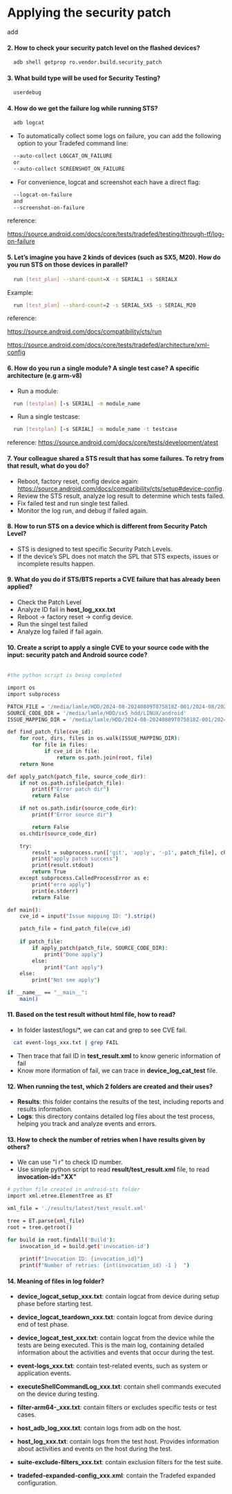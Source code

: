 
# Applying the security patch
add

#### 2. How to check your security patch level on the flashed devices? 

```bash
  adb shell getprop ro.vendor.build.security_patch
```

#### 3. What build type will be used for Security Testing? 

```bash
  userdebug
```
#### 4. How do we get the failure log while running STS?

```bash
  adb logcat
```

- To automatically collect some logs on failure, you can add the following option to your Tradefed command line:

```bash
  --auto-collect LOGCAT_ON_FAILURE
  or
  --auto-collect SCREENSHOT_ON_FAILURE
```

- For convenience, logcat and screenshot each have a direct flag:

```bash
  --logcat-on-failure
  and
  --screenshot-on-failure
```

reference:

https://source.android.com/docs/core/tests/tradefed/testing/through-tf/log-on-failure

#### 5. Let’s imagine you have 2 kinds of devices (such as SX5, M20). How do you run STS on those devices in parallel? 

```bash
  run [test_plan] --shard-count=X -s SERIAL1 -s SERIALX
```
Example:

```bash
  run [test_plan] --shard-count=2 -s SERIAL_SX5 -s SERIAL_M20
```

reference: 

https://source.android.com/docs/compatibility/cts/run

https://source.android.com/docs/core/tests/tradefed/architecture/xml-config

#### 6. How do you run a single module? A single test case? A specific architecture (e.g arm-v8) 

- Run a module:
```bash
  run [testplan] [-s SERIAL] -m module_name
```

- Run a single testcase:
```bash
  run [testplan] [-s SERIAL] -m module_name -t testcase
```

reference: https://source.android.com/docs/core/tests/development/atest



#### 7. Your colleague shared a STS result that has some failures. To retry from that result, what do you do? 

- Reboot, factory reset, config device again: https://source.android.com/docs/compatibility/cts/setup#device-config.
- Review the STS result, analyze log result to determine which tests failed. 
- Fix failed test and run single test failed.
- Monitor the log run, and debug if failed again.

#### 8. How to run STS on a device which is different from Security Patch Level? 

- STS is designed to test specific Security Patch Levels. 
- If the device’s SPL does not match the SPL that STS expects, issues or incomplete results happen.

#### 9. What do you do if STS/BTS reports a CVE failure that has already been applied? 
- Check the Patch Level
- Analyze ID fail in **host_log_xxx.txt**
- Reboot -> factory reset -> config device.
- Run the singel test failed
- Analyze log failed if fail again.

#### 10. Create a script to apply a single CVE to your source code with the input: security patch and Android source code?
```bash

#the python script is being completed

import os
import subprocess

PATCH_FILE = '/media/lamle/HDD/2024-08-20240809T075818Z-001/2024-08/2024-08-android-bulletin-partner-preview-patches/patches/android-13.0.0_r1/platform'
SOURCE_CODE_DIR = '/media/lamle/HDD/sx5_hdd/LINUX/android'
ISSUE_MAPPING_DIR = '/media/lamle/HDD/2024-08-20240809T075818Z-001/2024-08/2024-08-android-bulletin-partner-preview-patches/patches/issue-mapping'

def find_patch_file(cve_id):
    for root, dirs, files in os.walk(ISSUE_MAPPING_DIR):
        for file in files:
            if cve_id in file:
                return os.path.join(root, file)
    return None

def apply_patch(patch_file, source_code_dir):
    if not os.path.isfile(patch_file):
        print(f"Error patch dir")
        return False

    if not os.path.isdir(source_code_dir):
        print(f"Error source dir")

        return False
    os.chdir(source_code_dir)

    try:
        result = subprocess.run(['git', 'apply', '-p1', patch_file], check=True, text=True, capture_output=True)
        print("apply patch success")
        print(result.stdout)
        return True
    except subprocess.CalledProcessError as e:
        print("erro apply")
        print(e.stderr)
        return False

def main():
    cve_id = input("Issue mapping ID: ").strip()

    patch_file = find_patch_file(cve_id)
    
    if patch_file:
        if apply_patch(patch_file, SOURCE_CODE_DIR):
            print("Done apply")
        else:
            print("Cant apply")
    else:
        print("Not see apply")

if __name__ == "__main__":
    main()

```



#### 11. Based on the test result without html file, how to read? 

- In folder lastest/logs/*, we can cat and grep to see CVE fail.
```bash
  cat event-logs_xxx.txt | grep FAIL
```
- Then trace that fail ID in **test_result.xml** to know generic information of fail
- Know more iformation of fail, we can trace in **device_log_cat_test** file.


#### 12. When running the test, which 2 folders are created and their uses?
- **Results**: this folder contains the results of the test, including reports and results information.
- **Logs**: this directory contains detailed log files about the test process, helping you track and analyze events and errors.

#### 13. How to check the number of retries when I have results given by others?

- We can use "l r" to check ID number.
- Use simple python script to read **result/test_result.xml** file, to read **invocation-id="XX"**

```bash
# python file created in android-sts folder
import xml.etree.ElementTree as ET

xml_file = './results/latest/test_result.xml'

tree = ET.parse(xml_file)
root = tree.getroot()

for build in root.findall('Build'):
    invocation_id = build.get('invocation-id')
    
    print(f"Invocation ID: {invocation_id}")
    print(f"Number of retries: {int(invocation_id) -1 }  ")
```

#### 14. Meaning of files in log folder?

- **device_logcat_setup_xxx.txt**: contain logcat from device during setup phase before starting test.

- **device_logcat_teardown_xxx.txt**: contain logcat from device during end of test phase.

- **device_logcat_test_xxx.txt**: contain logcat  from the device while the tests are being executed. This is the main log, containing detailed information about the activities and events that occur during the test.

- **event-logs_xxx.txt**: contain test-related events, such as system or application events.

- **executeShellCommandLog_xxx.txt**: contain  shell commands executed on the device during testing.

- **filter-arm64-_xxx.txt**: contain  filters or excludes specific tests or test cases.

- **host_adb_log_xxx.txt**: contain  logs from adb on the host.

- **host_log_xxx.txt**: contain logs from the test host. Provides information about activities and events on the host during the test.

- **suite-exclude-filters_xxx.txt**: contain exclusion filters for the test suite.

- **tradefed-expanded-config_xxx.xml**: contain the Tradefed expanded configuration.




